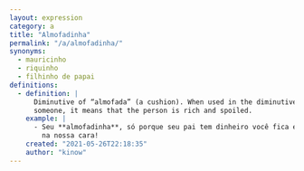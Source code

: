 ```yaml
---
layout: expression
category: a
title: "Almofadinha"
permalink: "/a/almofadinha/"
synonyms:
  - mauricinho
  - riquinho
  - filhinho de papai
definitions:
  - definition: |
      Diminutive of “almofada” (a cushion). When used in the diminutive, to address
      someone, it means that the person is rich and spoiled.
    example: |
      - Seu **almofadinha**, só porque seu pai tem dinheiro você fica esfregando
        na nossa cara!
    created: "2021-05-26T22:18:35"
    author: "kinow"
---
```

